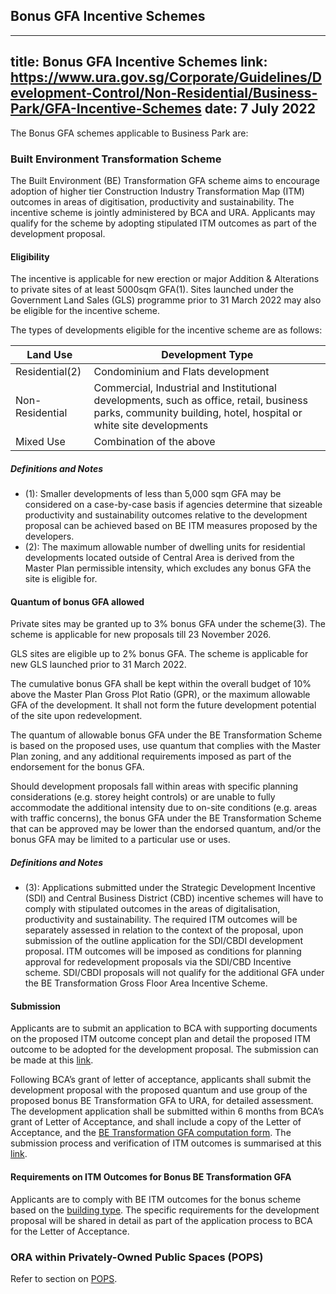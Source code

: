 
## Bonus GFA Incentive Schemes
---
title: Bonus GFA Incentive Schemes
link: https://www.ura.gov.sg/Corporate/Guidelines/Development-Control/Non-Residential/Business-Park/GFA-Incentive-Schemes
date: 7 July 2022
---

The Bonus GFA schemes applicable to Business Park are:

### Built Environment Transformation Scheme

The Built Environment (BE) Transformation GFA scheme aims to encourage adoption of higher tier Construction Industry Transformation Map (ITM) outcomes in areas of digitisation, productivity and sustainability. The incentive scheme is jointly administered by BCA and URA. Applicants may qualify for the scheme by adopting stipulated ITM outcomes as part of the development proposal.

#### Eligibility

The incentive is applicable for new erection or major Addition & Alterations to private sites of at least 5000sqm GFA(1). Sites launched under the Government Land Sales (GLS) programme prior to 31 March 2022 may also be eligible for the incentive scheme.

The types of developments eligible for the incentive scheme are as follows:

| Land Use        | Development Type                                                                                                                                              |
| --------------- | ------------------------------------------------------------------------------------------------------------------------------------------------------------- |
| Residential(2)  | Condominium and Flats development                                                                                                                             |
| Non-Residential | Commercial, Industrial and Institutional developments, such as office, retail, business parks, community building, hotel, hospital or white site developments |
| Mixed Use       | Combination of the above                                                                                                                                      |

##### Definitions and Notes

- (1): Smaller developments of less than 5,000 sqm GFA may be considered on a case-by-case basis if agencies determine that sizeable productivity and sustainability outcomes relative to the development proposal can be achieved based on BE ITM measures proposed by the developers.
- (2): The maximum allowable number of dwelling units for residential developments located outside of Central Area is derived from the Master Plan permissible intensity, which excludes any bonus GFA the site is eligible for.

#### Quantum of bonus GFA allowed

Private sites may be granted up to 3% bonus GFA under the scheme(3). The scheme is applicable for new proposals till 23 November 2026.

GLS sites are eligible up to 2% bonus GFA. The scheme is applicable for new GLS launched prior to 31 March 2022.

The cumulative bonus GFA shall be kept within the overall budget of 10% above the Master Plan Gross Plot Ratio (GPR), or the maximum allowable GFA of the development. It shall not form the future development potential of the site upon redevelopment.

The quantum of allowable bonus GFA under the BE Transformation Scheme is based on the proposed uses, use quantum that complies with the Master Plan zoning, and any additional requirements imposed as part of the endorsement for the bonus GFA.

Should development proposals fall within areas with specific planning considerations (e.g. storey height controls) or are unable to fully accommodate the additional intensity due to on-site conditions (e.g. areas with traffic concerns), the bonus GFA under the BE Transformation Scheme that can be approved may be lower than the endorsed quantum, and/or the bonus GFA may be limited to a particular use or uses.

##### Definitions and Notes

- (3): Applications submitted under the Strategic Development Incentive (SDI) and Central Business District (CBD) incentive schemes will have to comply with stipulated outcomes in the areas of digitalisation, productivity and sustainability. The required ITM outcomes will be separately assessed in relation to the context of the proposal, upon submission of the outline application for the SDI/CBDI development proposal. ITM outcomes will be imposed as conditions for planning approval for redevelopment proposals via the SDI/CBD Incentive scheme. SDI/CBDI proposals will not qualify for the additional GFA under the BE Transformation Gross Floor Area Incentive Scheme.

#### Submission

Applicants are to submit an application to BCA with supporting documents on the proposed ITM outcome concept plan and detail the proposed ITM outcome to be adopted for the development proposal. The submission can be made at this [link](https://form.gov.sg/610112199bdc0c00123abb25).

Following BCA’s grant of letter of acceptance, applicants shall submit the development proposal with the proposed quantum and use group of the proposed bonus BE Transformation GFA to URA, for detailed assessment. The development application shall be submitted within 6 months from BCA’s grant of Letter of Acceptance, and shall include a copy of the Letter of Acceptance, and the [BE Transformation GFA computation form](https://www.ura.gov.sg/-/media/Corporate/Guidelines/Development-control/Flats-Condominiums/BE-Transformation-GFA-computation-form.pdf). The submission process and verification of ITM outcomes is summarised at this [link](https://www.ura.gov.sg/-/media/Corporate/Guidelines/Development-control/Flats-Condominiums/BE-Transformation-Submission-process.pdf).

#### Requirements on ITM Outcomes for Bonus BE Transformation GFA

Applicants are to comply with BE ITM outcomes for the bonus scheme based on the [building type](https://www.ura.gov.sg/-/media/Corporate/Guidelines/Development-control/Flats-Condominiums/BE-Transformation-building-type.pdf). The specific requirements for the development proposal will be shared in detail as part of the application process to BCA for the Letter of Acceptance.

### ORA within Privately-Owned Public Spaces (POPS)

Refer to section on [POPS](https://www.ura.gov.sg/Corporate/Guidelines/Development-Control/gross-floor-area/GFA/Privately-OwnedPublicSpacesPOPS).
